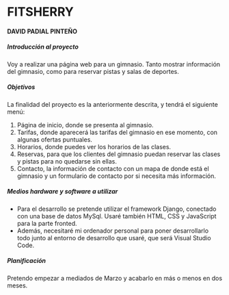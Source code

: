 # FITSHERRY

#### DAVID PADIAL PINTEÑO

##### Introducción al proyecto

Voy a realizar una página web para un gimnasio. Tanto mostrar información del gimnasio, como para reservar pistas y salas de deportes.

##### Objetivos

La finalidad del proyecto es la anteriormente descrita,  y tendrá el siguiente menú:

1. Página de inicio, donde se presenta al gimnasio.
2. Tarifas, donde aparecerá las tarifas del gimnasio en ese momento, con algunas ofertas puntuales.
3. Horarios, donde puedes ver los horarios de las clases.
4. Reservas, para que los clientes del gimnasio puedan reservar las clases y pistas para no quedarse sin ellas.
5.  Contacto, la información de contacto con un mapa de donde está el gimnasio y un formulario de contacto por si necesita más información.

##### Medios hardware y software a utilizar

- Para el desarrollo se pretende utilizar el framework Django, conectado con una base de datos MySql. Usaré también HTML, CSS y JavaScript para la parte fronted.
- Además, necesitaré mi ordenador personal para poner desarrollarlo todo junto al entorno de desarrollo que usaré, que será Visual Studio Code.

##### Planificación

Pretendo empezar a mediados de Marzo y acabarlo en más o menos en dos meses.

